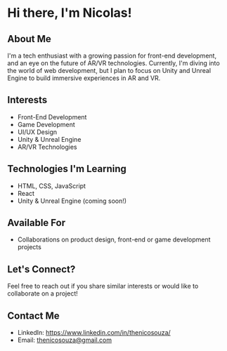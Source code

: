 # Hi there, I'm Nicolas!

## About Me

I'm a tech enthusiast with a growing passion for front-end development, and an eye on the future of AR/VR technologies. 
Currently, I'm diving into the world of web development, but I plan to focus on Unity and Unreal Engine to build immersive experiences in AR and VR.

## Interests

- Front-End Development
- Game Development
- UI/UX Design
- Unity & Unreal Engine
- AR/VR Technologies

## Technologies I'm Learning

- HTML, CSS, JavaScript
- React
- Unity & Unreal Engine (coming soon!)

## Available For

- Collaborations on product design, front-end or game development projects

## Let's Connect?

Feel free to reach out if you share similar interests or would like to collaborate on a project!

## Contact Me

- LinkedIn: https://www.linkedin.com/in/thenicosouza/
- Email: thenicosouza@gmail.com
